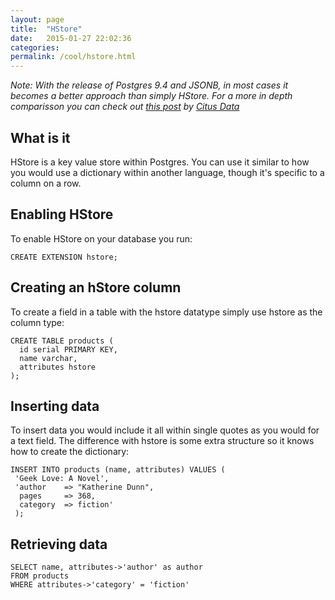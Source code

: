 ```yaml
---
layout: page
title:  "HStore"
date:   2015-01-27 22:02:36
categories:
permalink: /cool/hstore.html
---
```


*Note: With the release of Postgres 9.4 and JSONB, in most cases it becomes a better approach than simply HStore. For a more in depth comparisson you can check out [this post](https://www.citusdata.com/blog/2016/07/14/choosing-nosql-hstore-json-jsonb/) by [Citus Data](https://www.citusdata.com)*

What is it
----------

HStore is a key value store within Postgres. You can use it similar to how you would use a dictionary within another language, though it's specific to a column on a row.

Enabling HStore
---------------

To enable HStore on your database you run:

    CREATE EXTENSION hstore;

Creating an hStore column
-------------------------

To create a field in a table with the hstore datatype simply use hstore as the column type:

    CREATE TABLE products (
      id serial PRIMARY KEY,
      name varchar,
      attributes hstore
    );

Inserting data
--------------

To insert data you would include it all within single quotes as you would for a text field. The difference with hstore is some extra structure so it knows how to create the dictionary:

    INSERT INTO products (name, attributes) VALUES (
     'Geek Love: A Novel',
     'author    => "Katherine Dunn",
      pages     => 368,
      category  => fiction'
     );


Retrieving data
---------------

    SELECT name, attributes->'author' as author
    FROM products
    WHERE attributes->'category' = 'fiction'
